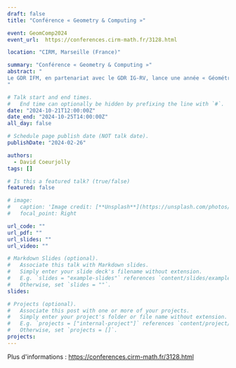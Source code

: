 ```yaml
---
draft: false
title: "Conférence « Geometry & Computing »"

event: GeomComp2024
event_url:  https://conferences.cirm-math.fr/3128.html

location: "CIRM, Marseille (France)"

summary: "Conférence « Geometry & Computing »"
abstract: "
Le GDR IFM, en partenariat avec le GDR IG-RV, lance une année « Géométrie » pour 2023-2024. L’objectif est d’illustrer la richesse des recherches scientifiques autour de l’informatique géométrique, d’identifier les enjeux importants du domaine, et de favoriser de nouveaux projets et collaborations sur ces thèmes. Au programme, des journées thématiques, des événements pour les doctorants et post-doctorants et une conférence « Geometry and Computing » à l’automne 2024.
"

# Talk start and end times.
#   End time can optionally be hidden by prefixing the line with `#`.
date: "2024-10-21T12:00:00Z"
date_end: "2024-10-25T14:00:00Z"
all_day: false

# Schedule page publish date (NOT talk date).
publishDate: "2024-02-26"

authors:
  - David Coeurjolly
tags: []

# Is this a featured talk? (true/false)
featured: false

# image:
#   caption: 'Image credit: [**Unsplash**](https://unsplash.com/photos/bzdhc5b3Bxs)'
#   focal_point: Right

url_code: ""
url_pdf: ""
url_slides: ""
url_video: ""

# Markdown Slides (optional).
#   Associate this talk with Markdown slides.
#   Simply enter your slide deck's filename without extension.
#   E.g. `slides = "example-slides"` references `content/slides/example-slides.md`.
#   Otherwise, set `slides = ""`.
slides:

# Projects (optional).
#   Associate this post with one or more of your projects.
#   Simply enter your project's folder or file name without extension.
#   E.g. `projects = ["internal-project"]` references `content/project/deep-learning/index.md`.
#   Otherwise, set `projects = []`.
projects:
---
```


Plus d'informations : https://conferences.cirm-math.fr/3128.html